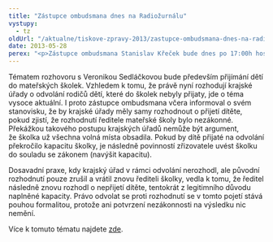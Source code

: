 ```yaml
---
title: "Zástupce ombudsmana dnes na Radiožurnálu"
vystupy:
  - tz
oldUrl: "/aktualne/tiskove-zpravy-2013/zastupce-ombudsmana-dnes-na-radiozurnalu"
date: 2013-05-28
perex: "<p>Zástupce ombudsmana Stanislav Křeček bude dnes po 17:00h hostem pořadu Dvacet minut Radiožurnálu.</p>"
---
```


<!-- imported from the old website -->

<p>Tématem rozhovoru s Veronikou Sedláčkovou bude především přijímání dětí do mateřských školek. Vzhledem k tomu, že právě nyní rozhodují krajské úřady o odvolání rodičů dětí, které do školek nebyly přijaty, jde o téma vysoce aktuální. I proto zástupce ombudsmana včera informoval o svém stanovisku, že by krajské úřady měly samy rozhodnout o přijetí dítěte, pokud zjistí, že rozhodnutí ředitele mateřské školy bylo nezákonné. Překážkou takového postupu krajských úřadů nemůže být argument, že školka už všechna volná místa obsadila. Pokud by dítě přijaté na odvolání překročilo kapacitu školky, je následně povinností zřizovatele uvést školku do souladu se zákonem (navýšit kapacitu).</p><p>Dosavadní praxe, kdy krajský úřad v rámci odvolání nerozhodl, ale původní rozhodnutí pouze zrušil a vrátil znovu řediteli školky, vedla k tomu, že ředitel následně znovu rozhodl o nepřijetí dítěte, tentokrát z legitimního důvodu naplněné kapacity. Právo odvolat se proti rozhodnutí se v tomto pojetí stává pouhou formalitou, protože ani potvrzení nezákonnosti na výsledku nic nemění.</p><p>Více k tomuto tématu najdete <a href="/tiskove-zpravy/tiskove-zpravy-2013/dite-lze-prijmout-do-skolky-i-nad-kapacitu-mist/" target="_blank">zde</a>.</p>
